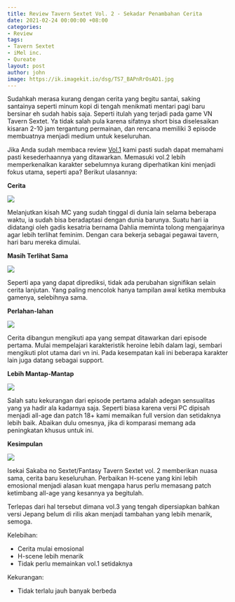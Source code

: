 ```yaml
---
title: Review Tavern Sextet Vol. 2 - Sekadar Penambahan Cerita
date: 2021-02-24 00:00:00 +08:00
categories:
- Review
tags:
- Tavern Sextet
- iMel inc.
- Qureate
layout: post
author: john
image: https://ik.imagekit.io/dsg/TS7_BAPnRrOsAD1.jpg
---
```


Sudahkah merasa kurang dengan cerita yang begitu santai, saking santainya seperti minum kopi di tengah menikmati mentari pagi baru bersinar eh sudah habis saja. Seperti itulah yang terjadi pada game VN Tavern Sextet. Ya tidak salah pula karena sifatnya short bisa diselesaikan kisaran 2-10 jam tergantung permainan, dan rencana memiliki 3 episode membuatnya menjadi medium untuk keseluruhan.

Jika Anda sudah membaca review [Vol.1](https://disekitargame.com/review-tavern-sextet-vol.1-sederhana-diawal/) kami pasti sudah dapat memahami pasti kesederhaannya yang ditawarkan. Memasuki vol.2 lebih memperkenalkan karakter sebelumnya kurang diperhatikan kini menjadi fokus utama, seperti apa? Berikut ulasannya:

**Cerita**

![](https://ik.imagekit.io/dsg/TS1_05ipgLryq.jpg)

Melanjutkan kisah MC yang sudah tinggal di dunia lain selama beberapa waktu, ia sudah bisa beradaptasi dengan dunia barunya. Suatu hari ia didatangi oleh gadis kesatria bernama Dahlia meminta tolong mengajarinya agar lebih terlihat feminim. Dengan cara bekerja sebagai pegawai tavern, hari baru mereka dimulai.

**Masih Terlihat Sama**

![](https://ik.imagekit.io/dsg/TS2_RmMjLV0f5.jpg)

Seperti apa yang dapat diprediksi, tidak ada perubahan signifikan selain cerita lanjutan. Yang paling mencolok hanya tampilan awal ketika membuka gamenya, selebihnya sama.

**Perlahan-lahan**

![](https://ik.imagekit.io/dsg/TS5_PzYX9QniBXa.jpg)

Cerita dibangun mengikuti apa yang sempat ditawarkan dari episode pertama. Mulai mempelajari karakteristik heroine lebih dalam lagi, sembari mengikuti plot utama dari vn ini. Pada kesempatan kali ini beberapa karakter lain juga datang sebagai support.

**Lebih Mantap-Mantap**

![](https://ik.imagekit.io/dsg/TS4_hT2mLLWNG.jpg)

Salah satu kekurangan dari episode pertama adalah adegan sensualitas yang ya hadir ala kadarnya saja. Seperti biasa karena versi PC dipisah menjadi all-age dan patch 18+ kami memaikan full version dan setidaknya lebih baik. Abaikan dulu omesnya, jika di komparasi memang ada peningkatan khusus untuk ini.

**Kesimpulan**

![](https://ik.imagekit.io/dsg/TS3_6juDWNJa4.jpg)

Isekai Sakaba no Sextet/Fantasy Tavern Sextet vol. 2 memberikan nuasa sama, cerita baru keseluruhan. Perbaikan H-scene yang kini lebih emosional menjadi alasan kuat mengapa harus perlu memasang patch ketimbang all-age yang kesannya ya begitulah. 

Terlepas dari hal tersebut dimana vol.3 yang tengah dipersiapkan bahkan versi Jepang belum di rilis akan menjadi tambahan yang lebih menarik, semoga.

Kelebihan:

* Cerita mulai emosional
* H-scene lebih menarik
* Tidak perlu memainkan vol.1 setidaknya

Kekurangan: 

* Tidak terlalu jauh banyak berbeda
